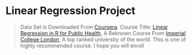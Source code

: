 # Linear Regression Project

> Data Set is Downloaded From [Coursera](https://www.coursera.org/).
> Course Title: [Linear Regression in R for Public Health](https://www.coursera.org/learn/linear-regression-r-public-health/resources/OqfHd),
> A Reknown Course From [Imperial College London](https://www.imperial.ac.uk/), 
A top ranked university of the world.
> This is one of highly recommended course. I hope you will enroll